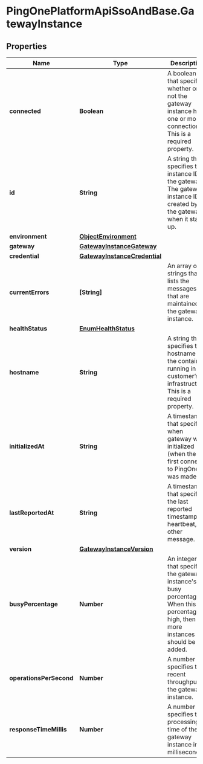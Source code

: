 # PingOnePlatformApiSsoAndBase.GatewayInstance

## Properties

Name | Type | Description | Notes
------------ | ------------- | ------------- | -------------
**connected** | **Boolean** | A boolean that specifies whether or not the gateway instance has one or more connections. This is a required property. | [optional] 
**id** | **String** | A string that specifies the instance ID of the gateway. The gateway instance ID is created by the gateway when it starts up. | [optional] [readonly] 
**environment** | [**ObjectEnvironment**](ObjectEnvironment.md) |  | [optional] 
**gateway** | [**GatewayInstanceGateway**](GatewayInstanceGateway.md) |  | [optional] 
**credential** | [**GatewayInstanceCredential**](GatewayInstanceCredential.md) |  | [optional] 
**currentErrors** | **[String]** | An array of strings that lists the messages that are maintained by the gateway instance. | [optional] 
**healthStatus** | [**EnumHealthStatus**](EnumHealthStatus.md) |  | [optional] 
**hostname** | **String** | A string that specifies the hostname of the container running in the customer’s infrastructure. This is a required property. | [optional] 
**initializedAt** | **String** | A timestamp that specifies when gateway was initialized (when the first connect to PingOne was made). | [optional] 
**lastReportedAt** | **String** | A timestamp that specifies the last reported timestamp, heartbeat, or other message. | [optional] 
**version** | [**GatewayInstanceVersion**](GatewayInstanceVersion.md) |  | [optional] 
**busyPercentage** | **Number** | An integer that specifies the gateway instance&#39;s busy percentage. When this percentage is high, then more instances should be added. | [optional] 
**operationsPerSecond** | **Number** | A number that specifies the recent throughput of the gateway instance. | [optional] 
**responseTimeMillis** | **Number** | A number that specifies the processing time of the gateway instance in milliseconds. | [optional] 


